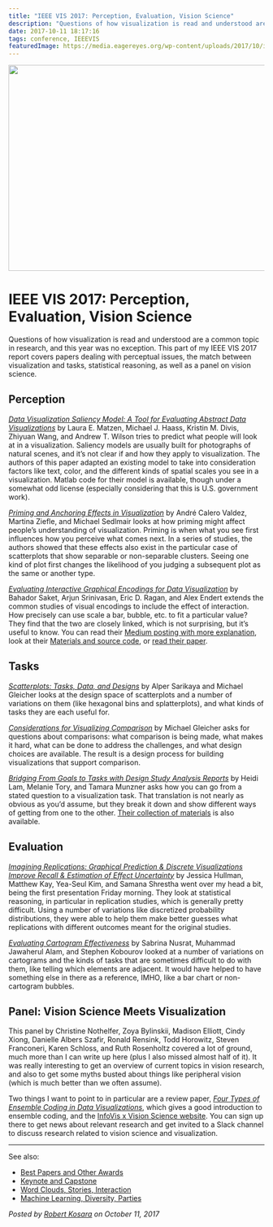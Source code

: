 ```yaml
---
title: "IEEE VIS 2017: Perception, Evaluation, Vision Science"
description: "Questions of how visualization is read and understood are a common topic in research, and this year was no exception. This part of my IEEE VIS 2017 report covers papers dealing with perceptual issues, the match between visualization and tasks, statistical reasoning, as well as a panel on vision science."
date: 2017-10-11 18:17:16
tags: conference, IEEEVIS
featuredImage: https://media.eagereyes.org/wp-content/uploads/2017/10/imagining-replications.png
---
```


<p align="center"><img src="https://media.eagereyes.org/wp-content/uploads/2017/10/imagining-replications.png" width="750" height="405" /></p>

# IEEE VIS 2017: Perception, Evaluation, Vision Science

Questions of how visualization is read and understood are a common topic in research, and this year was no exception. This part of my IEEE VIS 2017 report covers papers dealing with perceptual issues, the match between visualization and tasks, statistical reasoning, as well as a panel on vision science.

## Perception

<em><a href="http://www.cs.sandia.gov/~atwilso/get_dvs.html">Data Visualization Saliency Model: A Tool for Evaluating Abstract Data Visualizations</a></em> by Laura E. Matzen, Michael J. Haass, Kristin M. Divis, Zhiyuan Wang, and Andrew T. Wilson tries to predict what people will look at in a visualization. Saliency models are usually built for photographs of natural scenes, and it’s not clear if and how they apply to visualization. The authors of this paper adapted an existing model to take into consideration factors like text, color, and the different kinds of spatial scales you see in a visualization. Matlab code for their model is available, though under a somewhat odd license (especially considering that this is U.S. government work).

<em><a href="http://homepage.univie.ac.at/michael.sedlmair/papers/calero-valdez2017priming.pdf">Priming and Anchoring Effects in Visualization</a></em> by André Calero Valdez, Martina Ziefle, and Michael Sedlmair looks at how priming might affect people’s understanding of visualization. Priming is when what you see first influences how you perceive what comes next. In a series of studies, the authors showed that these effects also exist in the particular case of scatterplots that show separable or non-separable clusters. Seeing one kind of plot first changes the likelihood of you judging a subsequent plot as the same or another type.

<em><a href="http://va.gatech.edu/encodings">Evaluating Interactive Graphical Encodings for Data Visualization</a></em> by Bahador Saket, Arjun Srinivasan, Eric D. Ragan, and Alex Endert extends the common studies of visual encodings to include the effect of interaction. How precisely can use scale a bar, bubble, etc. to fit a particular value? They find that the two are closely linked, which is not surprising, but it’s useful to know. You can read their <a href="https://medium.com/@GT_Vis/evaluating-interactive-graphical-encodings-for-data-visualization-b9b8b4bf47f8">Medium posting with more explanation</a>, look at their <a href="https://github.com/gtvalab/interactive-graphical-encodings">Materials and source code</a>, or <a href="http://bahadorsaket.com/publication/encodingsPaper.pdf">read their paper</a>.

## Tasks

<em><a href="http://graphics.cs.wisc.edu/Vis/scattertasks/">Scatterplots: Tasks, Data, and Designs</a></em> by Alper Sarikaya and Michael Gleicher looks at the design space of scatterplots and a number of variations on them (like hexagonal bins and splatterplots), and what kinds of tasks they are each useful for.

<em><a href="http://graphics.cs.wisc.edu/Papers/2018/Gle18/viscomp.pdf">Considerations for Visualizing Comparison</a></em> by Michael Gleicher asks for questions about comparisons: what comparison is being made, what makes it hard, what can be done to address the challenges, and what design choices are available. The result is a design process for building visualizations that support comparison.

<em><a href="http://www.cs.ubc.ca/labs/imager/tr/2017/GoalsToTasks/">Bridging From Goals to Tasks with Design Study Analysis Reports</a></em> by Heidi Lam, Melanie Tory, and Tamara Munzner asks how you can go from a stated question to a visualization task. That translation is not nearly as obvious as you’d assume, but they break it down and show different ways of getting from one to the other. <a href="https://docs.google.com/document/d/1H9O_Nd3wlio3iCsXzSSPZzEXRqFTQa1-agAebs2tvd0/edit">Their collection of materials</a> is also available.

## Evaluation

<em><a href="http://idl.cs.washington.edu/papers/imagining-replications">Imagining Replications: Graphical Prediction &amp; Discrete Visualizations Improve Recall &amp; Estimation of Effect Uncertainty</a></em> by Jessica Hullman, Matthew Kay, Yea-Seul Kim, and Samana Shrestha went over my head a bit, being the first presentation Friday morning. They look at statistical reasoning, in particular in replication studies, which is generally pretty difficult. Using a number of variations like discretized probability distributions, they were able to help them make better guesses what replications with different outcomes meant for the original studies.

<em><a href="https://arxiv.org/pdf/1504.02218.pdf">Evaluating Cartogram Effectiveness</a></em> by Sabrina Nusrat, Muhammad Jawaherul Alam, and Stephen Kobourov looked at a number of variations on cartograms and the kinds of tasks that are sometimes difficult to do with them, like telling which elements are adjacent. It would have helped to have something else in there as a reference, IMHO, like a bar chart or non-cartogram bubbles.

## Panel: Vision Science Meets Visualization

This panel by Christine Nothelfer, Zoya Bylinskii, Madison Elliott, Cindy Xiong, Danielle Albers Szafir, Ronald Rensink, Todd Horowitz, Steven Franconeri, Karen Schloss, and Ruth Rosenholtz covered a lot of ground, much more than I can write up here (plus I also missed almost half of it). It was really interesting to get an overview of current topics in vision research, and also to get some myths busted about things like peripheral vision (which is much better than we often assume).

Two things I want to point to in particular are a review paper, <a href="http://viscog.psych.northwestern.edu/publications/ensemble_coding_in_visualization_JOV_2015_szafir_haroz_gleicher_franconeri.pdf"><em>Four Types of Ensemble Coding in Data Visualizations</em></a>, which gives a good introduction to ensemble coding, and the <a href="https://visxvision.com/join-visxvision/?contact-form-id=81&amp;contact-form-sent=190&amp;_wpnonce=29f05d7352#contact-form-81">InfoVis x Vision Science website</a>. You can sign up there to get news about relevant research and get invited to a Slack channel to discuss research related to vision science and visualization.

<hr />

See also:

<ul>
    <li><a href="/blog/2017/ieee-vis-2017-best-papers-keynote-capstone">Best Papers and Other Awards</a></li>
    <li><a href="/blog/2017/ieee-vis-2017-keynote-and-capstone">Keynote and Capstone</a></li>
    <li><a href="/blog/2017/ieee-vis-2017-word-clouds-sparklines-stories-interaction">Word Clouds, Stories, Interaction</a></li>
    <li><a href="/blog/2017/ieee-vis-2017-machine-learning-diversity-parties">Machine Learning, Diversity, Parties</a></li>
</ul>


_Posted by <a href="/about">Robert Kosara</a> on October 11, 2017_


